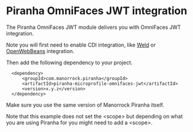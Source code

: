 
# Piranha OmniFaces JWT integration

The Piranha OmniFaces JWT module delivers you with OmniFaces JWT
integration.

Note you will first need to enable CDI integration, like [Weld](../piranha-weld/README.md) or [OpenWebBeans](../piranha-openwebbeans/README.md) integration.

Then add the following dependency to your project.

      <dependency>
          <groupId>com.manorrock.piranha</groupId>
          <artifactId>piranha-microprofile-omnifaces-jwt</artifactId>
          <version>x.y.z</version>
      </dependency>

Make sure you use the same version of Manorrock Piranha itself.

Note that this example does not set the &lt;scope&gt; but depending on what you
are using Piranha for you might need to add a &lt;scope&gt;.
